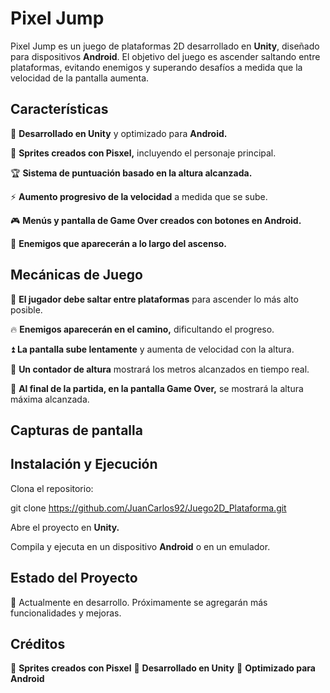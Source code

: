 # Pixel Jump

Pixel Jump es un juego de plataformas 2D desarrollado en **Unity**, diseñado para dispositivos **Android**. El objetivo del juego es ascender saltando entre plataformas, evitando enemigos y superando desafíos a medida que la velocidad de la pantalla aumenta.

## Características

📱 **Desarrollado en Unity** y optimizado para **Android.**

🎨 **Sprites creados con Pisxel,** incluyendo el personaje principal.

🏆 **Sistema de puntuación basado en la altura alcanzada.**

⚡ **Aumento progresivo de la velocidad** a medida que se sube.

🎮 **Menús y pantalla de Game Over creados con botones en Android.**

🦠 **Enemigos que aparecerán a lo largo del ascenso.**

## Mecánicas de Juego

🎯 **El jugador debe saltar entre plataformas** para ascender lo más alto posible.

🔥 **Enemigos aparecerán en el camino,** dificultando el progreso.

⏫ **La pantalla sube lentamente** y aumenta de velocidad con la altura.

📏 **Un contador de altura** mostrará los metros alcanzados en tiempo real.

🏁 **Al final de la partida, en la pantalla Game Over,** se mostrará la altura máxima alcanzada.

## Capturas de pantalla



## Instalación y Ejecución

Clona el repositorio:

git clone https://github.com/JuanCarlos92/Juego2D_Plataforma.git

Abre el proyecto en **Unity.**

Compila y ejecuta en un dispositivo **Android** o en un emulador.

## Estado del Proyecto

📌 Actualmente en desarrollo. Próximamente se agregarán más funcionalidades y mejoras.

## Créditos

🎨 **Sprites creados con Pisxel**
🚀 **Desarrollado en Unity**
📱 **Optimizado para Android**






